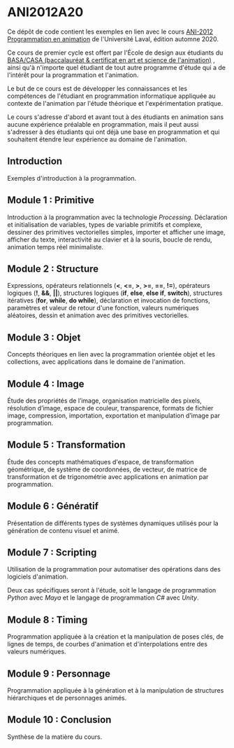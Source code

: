 # ANI2012A20

Ce dépôt de code contient les exemples en lien avec le cours [ANI-2012 Programmation en animation](https://www.distance.ulaval.ca/etudes/cours/programmation-en-animation) de l'Université Laval, édition automne 2020.

Ce cours de premier cycle est offert par l'École de design aux étudiants du [BASA/CASA (baccalauréat & certificat en art et science de l'animation)](https://www.design.ulaval.ca/programmes/baccalaureat-art-science-animation.html) , ainsi qu'à n'importe quel étudiant de tout autre programme d'étude qui a de l'intérêt pour la programmation et l'animation.

Le but de ce cours est de développer les connaissances et les compétences de l'étudiant en programmation informatique appliquée au contexte de l'animation par l'étude théorique et l'expérimentation pratique.

Le cours s'adresse d'abord et avant tout à des étudiants en animation sans aucune expérience préalable en programmation, mais il peut aussi s'adresser à des étudiants qui ont déjà une base en programmation et qui souhaitent étendre leur expérience au domaine de l'animation.

## Introduction

Exemples d'introduction à la programmation.

## Module 1 : Primitive

Introduction à la programmation avec la technologie *Processing*. Déclaration et initialisation de variables, types de variable primitifs et complexe, dessiner des primitives vectorielles simples, importer et afficher une image, afficher du texte, interactivité au clavier et à la souris, boucle de rendu, animation temps réel minimaliste.

## Module 2 : Structure

Expressions, opérateurs relationnels (**<**, **<=**, **>**, **>=**, **==**, **!=**), opérateurs logiques (**!**, **&&**, **||**), structures logiques (**if**, **else**, **else if**, **switch**), structures itératives (**for**, **while**, **do while**), déclaration et invocation de fonctions, paramètres et valeur de retour d'une fonction, valeurs numériques aléatoires, dessin et animation avec des primitives vectorielles.

## Module 3 : Objet

Concepts théoriques en lien avec la programmation orientée objet et les collections, avec applications dans le domaine de l'animation.

## Module 4 : Image

Étude des propriétés de l’image, organisation matricielle des pixels, résolution d’image, espace de couleur, transparence, formats de fichier image,  compression, importation, exportation et manipulation d’image par programmation.

## Module 5 : Transformation

Étude des concepts mathématiques d'espace, de transformation géométrique, de système de coordonnées, de vecteur, de matrice de transformation et de trigonométrie avec applications en animation par programmation.

## Module 6 : Génératif

Présentation de différents types de systèmes dynamiques utilisés pour la génération de contenu visuel et animé.

## Module 7 : Scripting

Utilisation de la programmation pour automatiser des opérations dans des logiciels d'animation.

Deux cas spécifiques seront à l'étude, soit le langage de programmation *Python* avec *Maya* et le langage de programmation *C#* avec *Unity*.

## Module 8 : Timing

Programmation appliquée à la création et la manipulation de poses clés, de lignes de temps, de courbes d'animation et d'interpolations entre des valeurs numériques.

## Module 9 : Personnage

Programmation appliquée à la génération et à la manipulation de structures hiérarchiques et de personnages animés.

## Module 10 : Conclusion

Synthèse de la matière du cours.
